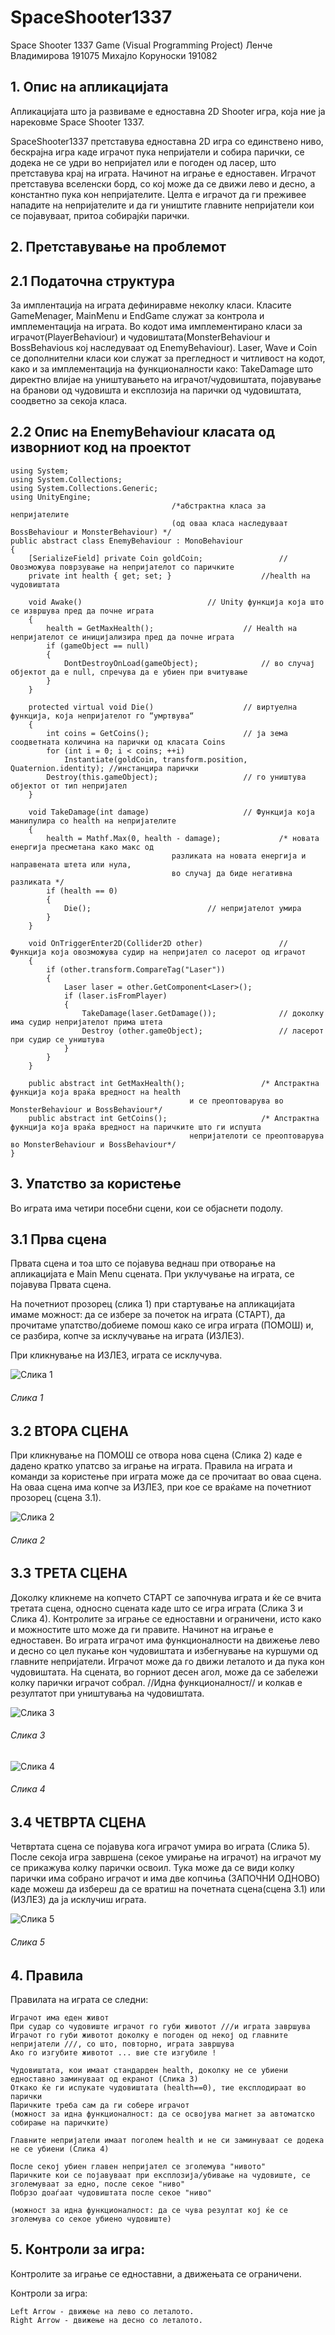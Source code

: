 # SpaceShooter1337
Space Shooter 1337 Game (Visual Programming Project)
Ленче Владимирова 191075
Михајло Коруноски 191082



## 1.	Опис на апликацијата 

Апликацијата што ја развиваме е едноставна 2D Shooter игра, која ние ја нарековме Space Shooter 1337. 

SpaceShooter1337 претставува едноставна 2D игра со единствено ниво, бескрајна игра каде играчот пука непријатели и собира парички, се додека не се удри во непријател или е погоден од ласер, што претставува крај на играта. 
Начинот на играње е едноставен. 
Играчот претставува вселенски борд, со кој може да се движи лево и десно, а константно пука кон непријателите. 
Целта е играчот да ги преживее нападите на непријателите и да ги уништите главните непријатели кои се појавуваат, притоа собирајќи парички. 





## 2. Претставување на проблемот

## 2.1 Податочна структура


За имплентација на играта дефиниравме неколку класи. 
Класите GameMenager, MainMenu и EndGame служат за контрола и имплементација на играта. 
Во кодот има имплементирано класи за играчот(PlayerBehaviour) и чудовиштата(MonsterBehaviour и BossBehavious кој наследуваат од EnemyBehaviour).
Laser, Wave и Coin се дополнителни класи кои служат за прегледност и читливост на кодот, како и за имплементација на функционалности како: TakeDamage што директно влијае на уништувањето на играчот/чудовиштата, појавување на бранови од чудовишта и експлозија на парички од чудовиштата, соодветно за секоја класа.  



## 2.2 Oпис на EnemyBehaviour класата од изворниот код на проектот





```
using System;
using System.Collections;
using System.Collections.Generic;
using UnityEngine;
									/*абстрактна класа за непријателите 
									(од оваа класа наследуваат BossBehaviour и MonsterBehaviour) */
public abstract class EnemyBehaviour : MonoBehaviour
{
    [SerializeField] private Coin goldCoin; 				//Овозможува поврзување на непријателот со паричките
    private int health { get; set; } 					//health на чудовиштата

    void Awake() 							// Unity функција која што се извршува пред да почне играта
    {
        health = GetMaxHealth(); 					// Health на непријателот се иницијализира пред да почне играта
        if (gameObject == null) 
        {
            DontDestroyOnLoad(gameObject); 				// во случај објектот да е null, спречува да е убиен при вчитување
        }
    }

    protected virtual void Die() 					// виртуелна функција, која непријателот го “умртвува“
    {
        int coins = GetCoins(); 					// ја зема соодветната количина на парички од класата Coins
        for (int i = 0; i < coins; ++i)
            Instantiate(goldCoin, transform.position, Quaternion.identity); //инстанцира парички
        Destroy(this.gameObject); 					// го уништува објектот от тип непријател
    }

    void TakeDamage(int damage) 					// Функција која манипулира со health на непријателите
    {
        health = Mathf.Max(0, health - damage); 			/* новата енергија пресметана како макс од 
									разликата на новата енергија и направената штета или нула, 
									во случај да биде негативна разликата */
        if (health == 0)
        {
            Die(); 							// непријателот умира
        }
    }

    void OnTriggerEnter2D(Collider2D other) 				// Функција која овозможува судир на непријател со ласерот од играчот
    {
        if (other.transform.CompareTag("Laser"))
        {
            Laser laser = other.GetComponent<Laser>();
            if (laser.isFromPlayer)
            {
                TakeDamage(laser.GetDamage()); 				// доколку има судир непријателот прима штета
                Destroy (other.gameObject); 				// ласерот при судир се уништува
            }
        }
    }

    public abstract int GetMaxHealth(); 				/* Апстрактна функција која враќа вредност на health 
    									и се преоптоварува во MonsterBehaviour и BossBehaviour*/
    public abstract int GetCoins(); 					/* Апстрактна фукнција која враќа вредност на паричките што ги испушта  
    									непријателоти се преоптоварува во MonsterBehaviour и BossBehaviour*/
}
```








## 3. Упатство за користењe

Во играта има четири посебни сцени, кои се објаснети подолу. 


## 3.1 Прва сцена

Првата сцена и тоа што се појавува веднаш при отворање на апликацијата е Main Menu сцената. 
При уклучување на играта, се појавува Првата сцена. 

На почетниот прозорец (слика 1) при стартување на апликацијата имаме можност: 
да се избере за почеток на играта (СТАРТ), 
да прочитаме упатство/добиеме помош како се игра играта (ПОМОШ) и, се разбира, 
копче за исклучување на играта (ИЗЛЕЗ). 

При кликнување на ИЗЛЕЗ, играта се исклучува.

![Слика 1](https://i.ibb.co/vPSvkg8/Screenshot-2.png)

###### Слика 1


## 3.2 ВТОРА СЦЕНА
При кликнување на ПОМОШ се отвора нова сцена (Слика 2) каде е дадено кратко упатсво за играње на играта. Правила на играта и команди за користење при играта може да се прочитаат во оваа сцена. На оваа сцена има копче за ИЗЛЕЗ, при кое се враќаме на почетниот прозорец (сцена 3.1). 

![Слика 2](https://i.ibb.co/NW2zP2X/Screenshot-7.png)

###### Слика 2

## 3.3 ТРЕТА СЦЕНА
Доколку кликнеме на копчето СТАРТ се започнува играта и ќе се вчита третата сцена, односно сцената каде што се игра играта (Слика 3 и Слика 4). 
Контролите за играње се едноставни и ограничени, исто како и можностите што може да ги правите. Начинот на играње е едноставен. 
Во играта играчот има функционалности на движење лево и десно со цел пукање кон чудовиштата и избегнување на куршуми од главните непријатели. 
Играчот може да го движи леталото и да пука кон чудовиштата.
На сцената, во горниот десен агол, може да се забележи колку парички играчот собрал. //Идна функционалност// и колкав е резултатот при уништувања на чудовиштата. 

![Слика 3](https://i.ibb.co/3f0B76m/Screenshot-4.png) 

###### Слика 3

![Слика 4](https://i.ibb.co/jhqMQDf/Screenshot-6.png) 

###### Слика 4

## 3.4 ЧЕТВРТА СЦЕНА
Четвртата сцена се појавува кога играчот умира во играта (Слика 5). 
После секоја игра завршена (секое умирање на играчот) на играчот му се прикажува колку парички освоил. 
Тука може да се види колку парички има собрано играчот и има две копчиња (ЗАПОЧНИ ОДНОВО) каде можеш да избереш да се вратиш на почетната сцена(сцена 3.1) или (ИЗЛЕЗ) да ја исклучиш играта. 

![Слика 5](https://i.ibb.co/100D6fr/Screenshot-5.png)

###### Слика 5


## 4. Правила 

Правилата на играта се следни:

	Играчот има еден живот
	При судар со чудовиште играчот го губи животот ///и играта завршува
	Играчот го губи животот доколку е погоден од некој од главните непријатели ///, со што, повторно, играта завршува
	Ако го изгубите животот ... вие сте изгубиле !

	Чудовиштата, кои имаат стандарден health, доколку не се убиени едноставно заминуваат од екранот (Слика 3)
	Откако ќе ги испукате чудовиштата (health==0), тие експлодираат во парички
	Паричките треба сам да ги собере играчот 
	(можност за идна функционалност: да се освојува магнет за автоматско собирање на паричките) 

	Главните непријатели имаат поголем health и не си заминуваат се додека не се убиени (Слика 4)

	После секој убиен главен непријател се зголемува "нивото"
	Паричките кои се појавуваат при експлозија/убивање на чудовиште, се зголемуваат за едно, после секое "ниво"
	Побрзо доаѓаат чудовиштата после секое "ниво"

	(можност за идна функционалност: да се чува резултат кој ќе се зголемува со секое убиено чудовиште)



## 5.	Контроли за игра:
Контролите за играње се едноставни, а движењата се ограничени.

Контроли за игра:
	
	Left Arrow - движење на лево со леталото.
	Right Arrow - движење на десно со леталото.


